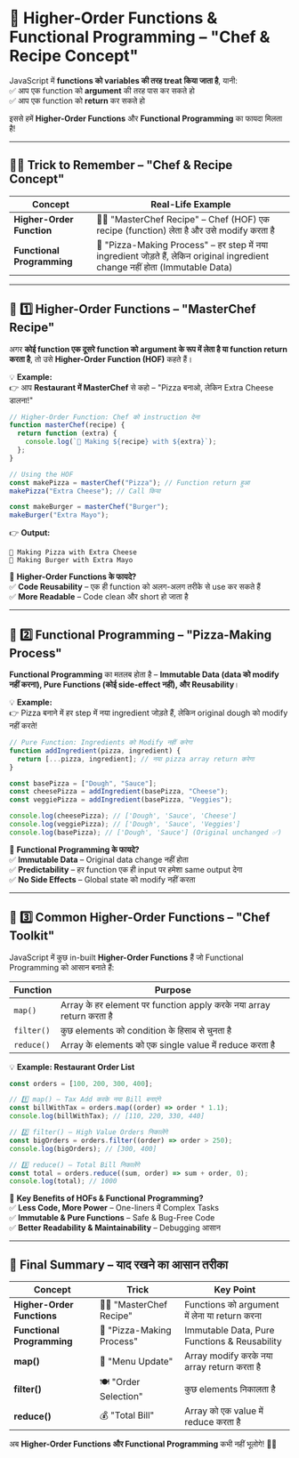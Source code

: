 # **🚀 Higher-Order Functions & Functional Programming – "Chef & Recipe Concept"**

JavaScript में **functions को variables की तरह treat किया जाता है**, यानी:  
✅ आप एक function को **argument** की तरह पास कर सकते हो  
✅ आप एक function को **return** कर सकते हो

इससे हमें **Higher-Order Functions** और **Functional Programming** का फायदा मिलता है!

---

## **👨‍🍳 Trick to Remember – "Chef & Recipe Concept"**

| Concept                    | Real-Life Example                                                                                                              |
| -------------------------- | ------------------------------------------------------------------------------------------------------------------------------ |
| **Higher-Order Function**  | 👨‍🍳 "MasterChef Recipe" – Chef (HOF) एक recipe (function) लेता है और उसे modify करता है                                         |
| **Functional Programming** | 🍕 "Pizza-Making Process" – हर step में नया ingredient जोड़ते हैं, लेकिन original ingredient change नहीं होता (Immutable Data) |

---

## **🔹 1️⃣ Higher-Order Functions – "MasterChef Recipe"**

अगर **कोई function एक दूसरे function को argument के रूप में लेता है या function return करता है**, तो उसे **Higher-Order Function (HOF)** कहते हैं।

💡 **Example:**  
👉 आप **Restaurant में MasterChef** से कहो – "Pizza बनाओ, लेकिन Extra Cheese डालना!"

```javascript
// Higher-Order Function: Chef को instruction देना
function masterChef(recipe) {
  return function (extra) {
    console.log(`🍕 Making ${recipe} with ${extra}`);
  };
}

// Using the HOF
const makePizza = masterChef("Pizza"); // Function return हुआ
makePizza("Extra Cheese"); // Call किया

const makeBurger = masterChef("Burger");
makeBurger("Extra Mayo");
```

👉 **Output:**

```
🍕 Making Pizza with Extra Cheese
🍔 Making Burger with Extra Mayo
```

📌 **Higher-Order Functions के फायदे?**  
✅ **Code Reusability** – एक ही function को अलग-अलग तरीके से use कर सकते हैं  
✅ **More Readable** – Code clean और short हो जाता है

---

## **🔹 2️⃣ Functional Programming – "Pizza-Making Process"**

**Functional Programming** का मतलब होता है – **Immutable Data (data को modify नहीं करना), Pure Functions (कोई side-effect नहीं), और Reusability**।

💡 **Example:**  
👉 Pizza बनाने में हर step में नया ingredient जोड़ते हैं, लेकिन original dough को modify नहीं करते!

```javascript
// Pure Function: Ingredients को Modify नहीं करेगा
function addIngredient(pizza, ingredient) {
  return [...pizza, ingredient]; // नया pizza array return करेगा
}

const basePizza = ["Dough", "Sauce"];
const cheesePizza = addIngredient(basePizza, "Cheese");
const veggiePizza = addIngredient(basePizza, "Veggies");

console.log(cheesePizza); // ['Dough', 'Sauce', 'Cheese']
console.log(veggiePizza); // ['Dough', 'Sauce', 'Veggies']
console.log(basePizza); // ['Dough', 'Sauce'] (Original unchanged ✅)
```

📌 **Functional Programming के फायदे?**  
✅ **Immutable Data** – Original data change नहीं होता  
✅ **Predictability** – हर function एक ही input पर हमेशा same output देगा  
✅ **No Side Effects** – Global state को modify नहीं करता

---

## **🔹 3️⃣ Common Higher-Order Functions – "Chef Toolkit"**

JavaScript में कुछ in-built **Higher-Order Functions** हैं जो Functional Programming को आसान बनाते हैं:

| Function   | Purpose                                                             |
| ---------- | ------------------------------------------------------------------- |
| `map()`    | Array के हर element पर function apply करके नया array return करता है |
| `filter()` | कुछ elements को condition के हिसाब से चुनता है                      |
| `reduce()` | Array के elements को एक single value में reduce करता है             |

💡 **Example: Restaurant Order List**

```javascript
const orders = [100, 200, 300, 400];

// 1️⃣ map() – Tax Add करके नया Bill बनाएंगे
const billWithTax = orders.map((order) => order * 1.1);
console.log(billWithTax); // [110, 220, 330, 440]

// 2️⃣ filter() – High Value Orders निकालेंगे
const bigOrders = orders.filter((order) => order > 250);
console.log(bigOrders); // [300, 400]

// 3️⃣ reduce() – Total Bill निकालेंगे
const total = orders.reduce((sum, order) => sum + order, 0);
console.log(total); // 1000
```

📌 **Key Benefits of HOFs & Functional Programming?**  
✅ **Less Code, More Power** – One-liners में Complex Tasks  
✅ **Immutable & Pure Functions** – Safe & Bug-Free Code  
✅ **Better Readability & Maintainability** – Debugging आसान

---

## **🎯 Final Summary – याद रखने का आसान तरीका**

| Concept                    | Trick                     | Key Point                                     |
| -------------------------- | ------------------------- | --------------------------------------------- |
| **Higher-Order Functions** | 👨‍🍳 "MasterChef Recipe"    | Functions को argument में लेना या return करना |
| **Functional Programming** | 🍕 "Pizza-Making Process" | Immutable Data, Pure Functions & Reusability  |
| **map()**                  | 📝 "Menu Update"          | Array modify करके नया array return करता है    |
| **filter()**               | 🍽 "Order Selection"       | कुछ elements निकालता है                       |
| **reduce()**               | 💰 "Total Bill"           | Array को एक value में reduce करता है          |

अब **Higher-Order Functions और Functional Programming** कभी नहीं भूलोगे! 🚀🔥
